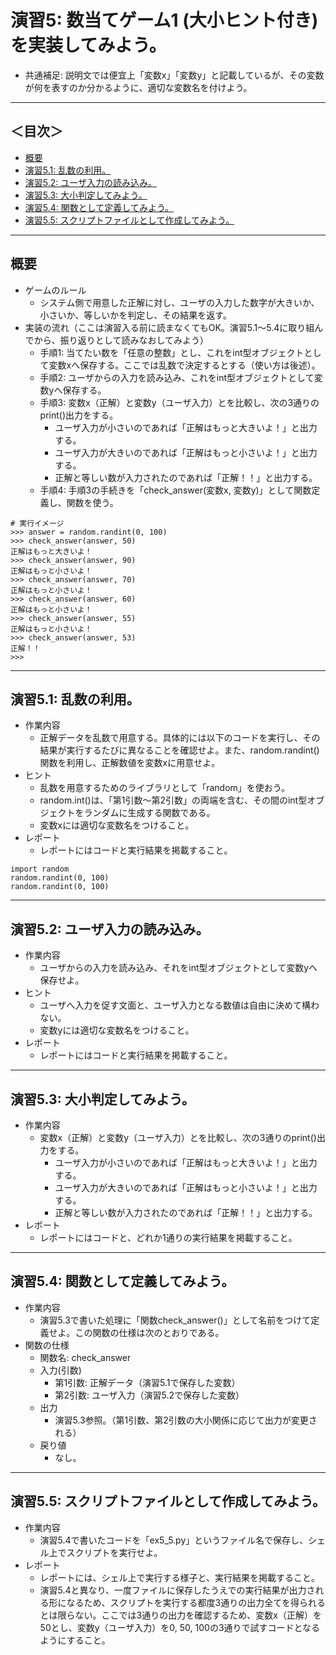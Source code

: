 # 演習5: 数当てゲーム1 (大小ヒント付き) を実装してみよう。
- 共通補足: 説明文では便宜上「変数x」「変数y」と記載しているが、その変数が何を表すのか分かるように、適切な変数名を付けよう。

<hr>

## ＜目次＞
- <a href="#abst">概要</a>
- <a href="#ex5_1">演習5.1: 乱数の利用。</a>
- <a href="#ex5_2">演習5.2: ユーザ入力の読み込み。</a>
- <a href="#ex5_3">演習5.3: 大小判定してみよう。</a>
- <a href="#ex5_4">演習5.4: 関数として定義してみよう。</a>
- <a href="#ex5_5">演習5.5: スクリプトファイルとして作成してみよう。</a>

<hr>

## <a name="abst">概要</a>
- ゲームのルール
  - システム側で用意した正解に対し、ユーザの入力した数字が大きいか、小さいか、等しいかを判定し、その結果を返す。
- 実装の流れ（ここは演習入る前に読まなくてもOK。演習5.1〜5.4に取り組んでから、振り返りとして読みなおしてみよう）
  - 手順1: 当てたい数を「任意の整数」とし、これをint型オブジェクトとして変数xへ保存する。ここでは乱数で決定するとする（使い方は後述）。
  - 手順2: ユーザからの入力を読み込み、これをint型オブジェクトとして変数yへ保存する。
  - 手順3: 変数x（正解）と変数y（ユーザ入力）とを比較し、次の3通りのprint()出力をする。
    - ユーザ入力が小さいのであれば「正解はもっと大きいよ！」と出力する。
    - ユーザ入力が大きいのであれば「正解はもっと小さいよ！」と出力する。
    - 正解と等しい数が入力されたのであれば「正解！！」と出力する。
  - 手順4: 手順3の手続きを「check_answer(変数x, 変数y)」として関数定義し、関数を使う。
```
# 実行イメージ
>>> answer = random.randint(0, 100)
>>> check_answer(answer, 50)
正解はもっと大きいよ！
>>> check_answer(answer, 90)
正解はもっと小さいよ！
>>> check_answer(answer, 70)
正解はもっと小さいよ！
>>> check_answer(answer, 60)
正解はもっと小さいよ！
>>> check_answer(answer, 55)
正解はもっと小さいよ！
>>> check_answer(answer, 53)
正解！！
>>>
```

<hr>

## <a name="ex5_1">演習5.1: 乱数の利用。</a>
- 作業内容
  - 正解データを乱数で用意する。具体的には以下のコードを実行し、その結果が実行するたびに異なることを確認せよ。また、random.randint()関数を利用し、正解数値を変数xに用意せよ。
- ヒント
  - 乱数を用意するためのライブラリとして「random」を使おう。
  - random.int()は、「第1引数〜第2引数」の両端を含む、その間のint型オブジェクトをランダムに生成する関数である。
  - 変数xには適切な変数名をつけること。
- レポート
  - レポートにはコードと実行結果を掲載すること。
```
import random
random.randint(0, 100)
random.randint(0, 100)
```

<hr>

## <a name="ex5_2">演習5.2: ユーザ入力の読み込み。</a>
- 作業内容
  - ユーザからの入力を読み込み、それをint型オブジェクトとして変数yへ保存せよ。
- ヒント
  - ユーザへ入力を促す文面と、ユーザ入力となる数値は自由に決めて構わない。
  - 変数yには適切な変数名をつけること。
- レポート
  - レポートにはコードと実行結果を掲載すること。

<hr>

## <a name="ex5_3">演習5.3: 大小判定してみよう。</a>
- 作業内容
  - 変数x（正解）と変数y（ユーザ入力）とを比較し、次の3通りのprint()出力をする。
    - ユーザ入力が小さいのであれば「正解はもっと大きいよ！」と出力する。
    - ユーザ入力が大きいのであれば「正解はもっと小さいよ！」と出力する。
    - 正解と等しい数が入力されたのであれば「正解！！」と出力する。
- レポート
  - レポートにはコードと、どれか1通りの実行結果を掲載すること。

<hr>

## <a name="ex5_4">演習5.4: 関数として定義してみよう。</a>
- 作業内容
  - 演習5.3で書いた処理に「関数check_answer()」として名前をつけて定義せよ。この関数の仕様は次のとおりである。
- 関数の仕様
  - 関数名: check_answer
  - 入力(引数)
    - 第1引数: 正解データ（演習5.1で保存した変数）
    - 第2引数: ユーザ入力（演習5.2で保存した変数）
  - 出力
    - 演習5.3参照。（第1引数、第2引数の大小関係に応じて出力が変更される）
  - 戻り値
    - なし。

<hr>

## <a name="ex5_5">演習5.5: スクリプトファイルとして作成してみよう。</a>
- 作業内容
  - 演習5.4で書いたコードを「ex5_5.py」というファイル名で保存し、シェル上でスクリプトを実行せよ。
- レポート
  - レポートには、シェル上で実行する様子と、実行結果を掲載すること。
  - 演習5.4と異なり、一度ファイルに保存したうえでの実行結果が出力される形になるため、スクリプトを実行する都度3通りの出力全てを得られるとは限らない。ここでは3通りの出力を確認するため、変数x（正解）を50とし、変数y（ユーザ入力）を0, 50, 100の3通りで試すコードとなるようにすること。
